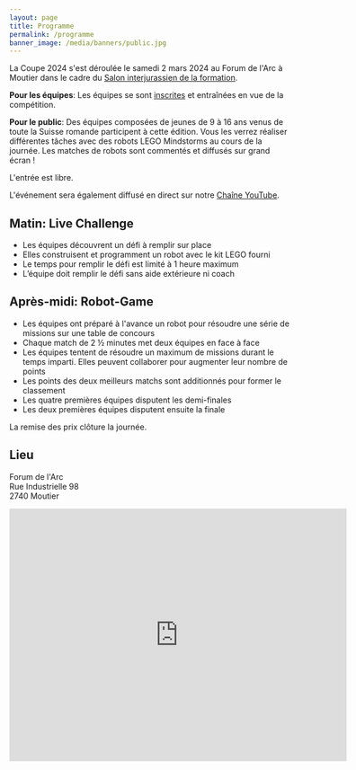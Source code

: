 ```yaml
---
layout: page
title: Programme
permalink: /programme
banner_image: /media/banners/public.jpg
---
```


La Coupe 2024 s'est déroulée le samedi 2 mars 2024 au Forum de l'Arc à Moutier dans le cadre du [Salon interjurassien de la formation](https://www.salon-formation.ch/).

**Pour les équipes**: Les équipes se sont [inscrites](/equipes/participer) et entraînées en vue de la compétition.

**Pour le public**: Des équipes composées de jeunes de 9 à 16 ans venus de toute la Suisse romande participent à cette édition.
Vous les verrez réaliser différentes tâches avec des robots LEGO Mindstorms au cours de la journée.
Les matches de robots sont commentés et diffusés sur grand écran !

L'entrée est libre.

L'événement sera également diffusé en direct sur notre [Chaîne YouTube](https://www.youtube.com/@RobotsJU).

## Matin: Live Challenge

- Les équipes découvrent un défi à remplir sur place
- Elles construisent et programment un robot avec le kit LEGO fourni
- Le temps pour remplir le défi est limité à 1 heure maximum
- L’équipe doit remplir le défi sans aide extérieure ni coach

## Après-midi: Robot-Game 

- Les équipes ont préparé à l'avance un robot pour résoudre une série de missions sur une table de concours
- Chaque match de 2 ½ minutes met deux équipes en face à face
- Les équipes tentent de résoudre un maximum de missions durant le temps imparti. Elles peuvent collaborer pour augmenter leur nombre de points
- Les points des deux meilleurs matchs sont additionnés pour former le classement
- Les quatre premières équipes disputent les demi-finales
- Les deux premières équipes disputent ensuite la finale

La remise des prix clôture la journée.

## Lieu

Forum de l'Arc<br>
Rue Industrielle 98<br>
2740 Moutier

<iframe src="https://www.google.com/maps/embed?pb=!1m18!1m12!1m3!1d11146.271934540127!2d7.353626582683677!3d47.27056410369662!2m3!1f0!2f0!3f0!3m2!1i1024!2i768!4f13.1!3m3!1m2!1s0x4791de2019970935%3A0x54639a4aa00657a3!2sForum%20de%20l&#39;Arc!5e0!3m2!1sfr!2sch!4v1695463431673!5m2!1sfr!2sch" width="600" height="450" style="border:0;" allowfullscreen="" loading="lazy" referrerpolicy="no-referrer-when-downgrade"></iframe>

